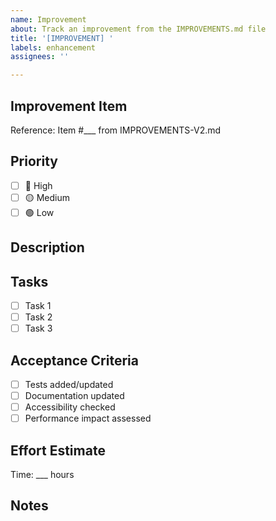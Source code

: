 ```yaml
---
name: Improvement
about: Track an improvement from the IMPROVEMENTS.md file
title: '[IMPROVEMENT] '
labels: enhancement
assignees: ''

---
```


## Improvement Item
Reference: Item #___ from IMPROVEMENTS-V2.md

## Priority
- [ ] 🔴 High
- [ ] 🟡 Medium  
- [ ] 🟢 Low

## Description


## Tasks
- [ ] Task 1
- [ ] Task 2
- [ ] Task 3

## Acceptance Criteria
- [ ] Tests added/updated
- [ ] Documentation updated
- [ ] Accessibility checked
- [ ] Performance impact assessed

## Effort Estimate
Time: ___ hours

## Notes